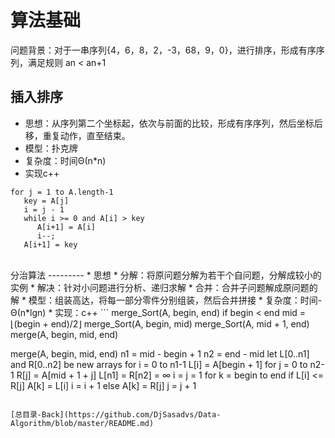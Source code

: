 算法基础
=============
问题背景：对于一串序列{4，6，8，2，-3，68，9，0}，进行排序，形成有序序列，满足规则 an < an+1

插入排序
-----
* 思想：从序列第二个坐标起，依次与前面的比较，形成有序序列，然后坐标后移，重复动作，直至结束。
* 模型：扑克牌
* 复杂度：时间Θ(n*n)
* 实现c++
```
for j = 1 to A.length-1
   key = A[j]
   i = j - 1
   while i >= 0 and A[i] > key
      A[i+1] = A[i]
      i--;
   A[i+1] = key
```

<br>
分治算法
---------
* 思想
  * 分解：将原问题分解为若干个自问题，分解成较小的实例
  * 解决：针对小问题进行分析、递归求解
  * 合并：合并子问题解成原问题的解
* 模型：组装高达，将每一部分零件分别组装，然后合并拼接
* 复杂度：时间-Θ(n*lgn)
* 实现：c++
```
merge_Sort(A, begin, end)
   if begin < end
      mid = ⌊(begin + end)/2⌋
      merge_Sort(A, begin, mid)
      merge_Sort(A, mid + 1, end)
      merge(A, begin, mid, end)
      
merge(A, begin, mid, end)
   n1 = mid - begin + 1
   n2 = end - mid
   let L[0..n1] and R[0..n2] be new arrays
   for i = 0 to n1-1
      L[i] = A[begin + 1]
   for j = 0 to n2-1
      R[j] = A[mid + 1 + j]
   L[n1] = R[n2] = ∞
   i = j = 1
   for k = begin to end
      if L[i] <= R[j]
         A[k] = L[i]
         i = i + 1
      else
         A[k] = R[j]
         j = j + 1
```

[总目录-Back](https://github.com/DjSasadvs/Data-Algorithm/blob/master/README.md)
